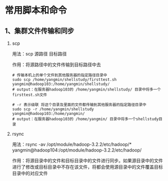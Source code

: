 # 常用脚本和命令

## 1、集群文件传输和同步

1. scp

   用法：scp 源路径 目标路径

   作用：将源路径中的文件传输到目标路径中去

   ```shell
   # 传输本机上的单个文件到其他服务器的指定路径目录中
   sudo scp /home/yangmin/shellstudy/firsttest.sh yangmin@hadoop103:/home/yangmin/shellstudy/
   # output：在服务器hadoop103的 /home/yangmin/shellstudy/ 目录中将多一个firsttest.sh文件
   
   # -r 表示级联 将这个目录及里面的文件都传输到其他服务器的指定路径目录中
   sudo scp -r /home/yangmin/shellstudy yangmin@hadoop103:/home/yangmin/
   # output：在服务器hadoop103的 /home/yangmin/ 目录中将多一个shellstudy目录
   ```

2. rsync

   用法：rsync -av /opt/module/hadoop-3.2.2/etc/hadoop/* yangmin@hadoop104:/opt/module/hadoop-3.2.2/etc/hadoop/

   作用：将源目录中的文件和目标目录中的文件进行同步。如果源目录中的文件进行了修改或目标目录中不存在该文件，将都会使用源目录中的文件覆盖目标目录中的对应文件